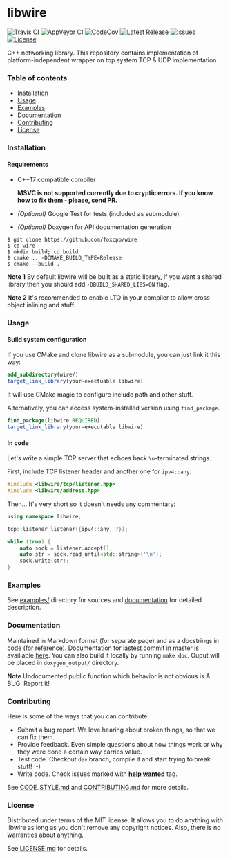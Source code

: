 libwire
=========

[![Travis CI](https://img.shields.io/travis/foxcpp/wire.svg?style=flat-square&logo=Linux)](https://travis-ci.org/foxcpp/wire)
[![AppVeyor CI](https://img.shields.io/travis/foxcpp/wire.svg?style=flat-square&logo=Windows)](https://ci.appveyor.com/project/foxcpp/wire)
[![CodeCov](https://img.shields.io/codecov/c/github/foxcpp/wire.svg?style=flat-square)](https://codecov.io/gh/foxcpp/wire)
[![Latest Release](https://img.shields.io/github/release/foxcpp/wire.svg?style=flat-square)](https://github.com/foxcpp/wire/releases/latest)
[![Issues](https://img.shields.io/github/issues-raw/foxcpp/wire.svg?style=flat-square)](https://github.com/foxcpp/wire/issues)
[![License](https://img.shields.io/github/license/foxcpp/wire.svg?style=flat-square)](https://github.com/foxcpp/wire/blob/master/LICENSE)

C++ networking library.
This repository contains implementation of platform-independent wrapper
on top system TCP & UDP implementation.

### Table of contents
* [Installation](#installation)
* [Usage](#usage)
* [Examples](#examples)
* [Documentation](#documentation)
* [Contributing](#contributing)
* [License](#license)

### Installation

#### Requirements
* C++17 compatible compiler

  **MSVC is not supported currently due to cryptic errors. If you know how to fix them - please, send PR.**

* _(Optional)_ Google Test for tests (included as submodule)
* _(Optional)_ Doxygen for API documentation generation

```
$ git clone https://github.com/foxcpp/wire
$ cd wire
$ mkdir build; cd build
$ cmake .. -DCMAKE_BUILD_TYPE=Release
$ cmake --build .
```

**Note 1** By default libwire will be built as a static library, if you want
a shared library then you should add `-DBUILD_SHARED_LIBS=ON` flag.

**Note 2** It's recommended to enable LTO in your compiler to allow
cross-object inlining and stuff.


### Usage

#### Build system configuration

If you use CMake and clone libwire as a submodule, you can just link it this way:
```cmake
add_subdirectory(wire/)
target_link_library(your-exectuable libwire)
```
It will use CMake magic to configure include path and other stuff.

Alternatively, you can access system-installed version using `find_package`.
```cmake
find_package(libwire REQUIRED)
target_link_library(your-executable libwire)
```


#### In code

Let's write a simple TCP server that echoes back `\n`-terminated strings.

First, include TCP listener header and another one for `ipv4::any`:
```cpp
#include <libwire/tcp/listener.hpp>
#include <libwire/address.hpp>
```

Then... It's very short so it doesn't needs any commentary:
```cpp
using namespace libwire;

tcp::listener listener({ipv4::any, 7});

while (true) {
    auto sock = listener.accept();
    auto str = sock.read_until<std::string>('\n');
    sock.write(str);
}
```


### Examples

See [examples/](examples/) directory for sources and [documentation][docs] for detailed description.


### Documentation

Maintained in Markdown format (for separate page) and as a docstrings in code (for reference).
Documentation for lastest commit in master is availiable [here][docs].
You can also build it locally by running `make doc`. Ouput will be placed in `doxygen_output/` directory.

**Note** Undocumented public function which behavior is not obvious is A BUG. Report it!

### Contributing

Here is some of the ways that you can contribute:
* Submit a bug report. We love hearing about broken things, so that we can fix them.
* Provide feedback. Even simple questions about how things work or why they were done a certain way carries value.
* Test code. Checkout `dev` branch, compile it and start trying to break stuff! :-)
* Write code. Check issues marked with [**help wanted**](https://github.com/foxcpp/wire/issues?q=is%3Aissue+is%3Aopen+label%3A%22help+wanted%22) tag.

See [CODE_STYLE.md](CODE_STYLE.md) and [CONTRIBUTING.md](CONTRIBUTING.md) for more details.

### License

Distributed under terms of the MIT license. It allows you to do anything with
libwire as long as you don't remove any copyright notices. Also, there
is no warranties about anything.

See [LICENSE.md](LICENSE.md) for details.



[docs]: https://foxcpp.github.io/wire
